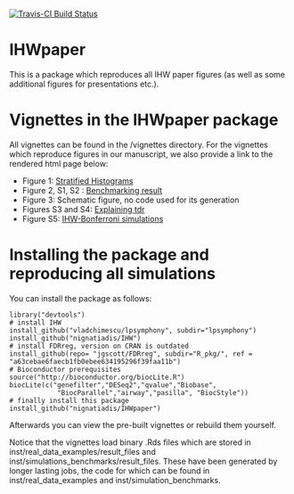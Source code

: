 [![Travis-CI Build Status](https://travis-ci.org/nignatiadis/IHWpaper.svg?branch=master)](https://travis-ci.org/nignatiadis/IHWpaper)


# IHWpaper

This is a package which reproduces all IHW paper figures (as well as some additional figures for presentations etc.).


# Vignettes in the IHWpaper package

All vignettes can be found in the /vignettes directory. For the vignettes which reproduce figures in our manuscript, we also provide a link to the rendered html page below:

* Figure 1: [Stratified Histograms](https://rawgit.com/nignatiadis/IHWpaper/202b7ff89b329e02c9074624388f2d0c85b53f60/inst/doc/stratified_histograms.html)
* Figure 2, S1, S2 : [Benchmarking result](https://rawgit.com/nignatiadis/IHWpaper/202b7ff89b329e02c9074624388f2d0c85b53f60/inst/doc/benchmark_figure.html)
* Figure 3: Schematic figure, no code used for its generation
* Figures S3 and S4: [Explaining tdr](https://rawgit.com/nignatiadis/IHWpaper/202b7ff89b329e02c9074624388f2d0c85b53f60/inst/doc/explaining_tdr.html)
* Figure S5: [IHW-Bonferroni simulations](https://rawgit.com/nignatiadis/IHWpaper/202b7ff89b329e02c9074624388f2d0c85b53f60/inst/doc/IHW_bonferroni_simulations.html)

# Installing the package and reproducing all simulations

You can install the package as follows:

```{r}
library("devtools")
# install IHW
install_github("vladchimescu/lpsymphony", subdir="lpsymphony")
install_github("nignatiadis/IHW")
# install FDRreg, version on CRAN is outdated
install_github(repo= "jgscott/FDRreg", subdir="R_pkg/", ref = "a63cebae6faecb1fb0ebee634195296f39faa11b")
# Bioconductor prerequisites
source("http://bioconductor.org/biocLite.R")
biocLite(c("genefilter","DESeq2","qvalue","Biobase",
            "BiocParallel","airway","pasilla", "BiocStyle"))
# finally install this package
install_github("nignatiadis/IHWpaper")
```

Afterwards you can view the pre-built vignettes or rebuild them yourself.

Notice that the vignettes load binary .Rds files which are stored in inst/real_data_examples/result_files
and inst/simulations_benchmarks/result_files. These have been generated by longer lasting jobs, the code for which can be found in inst/real_data_examples and inst/simulation_benchmarks.

